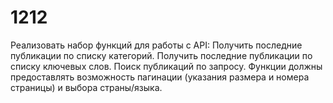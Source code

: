 # 1212
Реализовать набор функций для работы с API: Получить последние публикации по списку категорий. Получить последние публикации по списку ключевых слов. Поиск публикаций по запросу.  Функции должны предоставлять возможность пагинации (указания размера и номера страницы) и выбора страны/языка.

